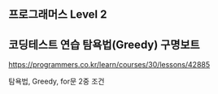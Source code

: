 ## 프로그래머스 Level 2

## 코딩테스트 연습 탐욕법(Greedy) 구명보트

https://programmers.co.kr/learn/courses/30/lessons/42885

탐욕법, Greedy, for문 2중 조건

